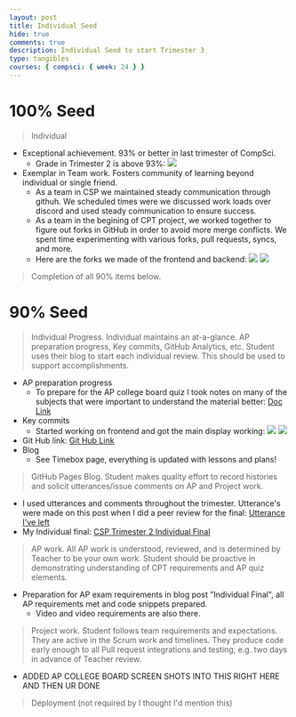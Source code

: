 ```yaml
---
layout: post
title: Individual Seed
hide: true
comments: true
description: Individual Seed to start Trimester 3
type: tangibles
courses: { compsci: { week: 24 } }
---
```


# 100% Seed

> Individual

-   Exceptional achievement. 93% or better in last trimester of CompSci.
    -   Grade in Trimester 2 is above 93%: <img src="../../../images/Screenshot 2024-03-11 at 1.31.58 PM.png">
-   Exemplar in Team work. Fosters community of learning beyond individual or single friend.
    -   As a team in CSP we maintained steady communication through githuh. We scheduled times were we discussed work loads over discord and used steady communication to ensure success.
    -   As a team in the begining of CPT project, we worked together to figure out forks in GitHub in order to avoid more merge conflicts. We spent time experimenting with various forks, pull requests, syncs, and more.
    -   Here are the forks we made of the frontend and backend: <img src="../../../images/Screenshot 2024-03-11 at 1.49.23 PM.png"> <img src="../../../images/Screenshot 2024-03-11 at 1.50.58 PM.png">

> Completion of all 90% items below.

# 90% Seed

> Individual Progress. Individual maintains an at-a-glance. AP preparation progress, Key commits, GitHub Analytics, etc. Student uses their blog to start each individual review. This should be used to support accomplishments.

-   AP preparation progress
    -   To prepare for the AP college board quiz I took notes on many of the subjects that were important to understand the material better: [Doc Link](https://docs.google.com/document/d/1uGNQVEkKN8KeTsF5ttWY5Y0XxeLtTINizG3fOql8t0g/edit?usp=sharing)
-   Key commits
    -   Started working on frontend and got the main display working: <img src="../../../images/Screenshot 2024-03-01 at 8.58.33 AM.png"> <img src="../../../images/Screenshot 2024-03-01 at 8.58.33 AM.png">
-   Git Hub link: [Git Hub Link](https://github.com/Ishraqh1)
-   Blog
    -   See Timebox page, everything is updated with lessons and plans!

> GitHub Pages Blog. Student makes quality effort to record histories and solicit utterances/issue comments on AP and Project work.

-   I used utterances and comments throughout the trimester. Utterance's were made on this post when I did a peer review for the final: [Utterance I've left](https://github.com/KaramKambo/stunew/issues/1)
-   My Individual final: [CSP Trimester 2 Individual Final](https://github.com/nighthawkcoders/student/issues/126)

> AP work. All AP work is understood, reviewed, and is determined by Teacher to be your own work. Student should be proactive in demonstrating understanding of CPT requirements and AP quiz elements.

-   Preparation for AP exam requirements in blog post "Individual Final", all AP requirements met and code snippets prepared.
    -   Video and video requirements are also there.

> Project work. Student follows team requirements and expectations. They are active in the Scrum work and timelines. They produce code early enough to all Pull request integrations and testing, e.g. two days in advance of Teacher review.

- ADDED AP COLLEGE BOARD SCREEN SHOTS INTO THIS RIGHT HERE AND THEN UR DONE 

> Deployment (not required by I thought I'd mention this)


